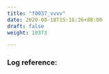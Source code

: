 ```yaml
---
title: "f0037_vvvv"
date: 2020-08-18T15:16:26+88:00
draft: false
weight: 10373

---
```


### Log reference: <no value>

```
